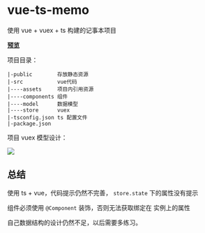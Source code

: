 # vue-ts-memo

使用 vue + vuex + ts 构建的记事本项目

**[预览](https://curtaintan.github.io/vue-ts-memo/dist/index.html)**

项目目录：

    |-public        存放静态资源
    |-src           vue代码
    |----assets     项目内引用资源
    |----components 组件
    |----model      数据模型
    |----store      vuex
    |-tsconfig.json ts 配置文件
    |-package.json

项目 vuex 模型设计：

![](https://s1.ax1x.com/2020/05/18/YhLrJe.png)

## 总结

使用 ts + vue，代码提示仍然不完善， `store.state` 下的属性没有提示

组件必须使用 `@Component` 装饰，否则无法获取绑定在 实例上的属性

自己数据结构的设计仍然不足，以后需要多练习。
